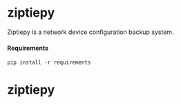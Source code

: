 # ziptiepy

Ziptiepy is a network device configuration backup system.

#### Requirements
```
pip install -r requirements
```
ziptiepy
========
